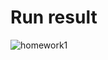 # Run result

![homework1](https://user-images.githubusercontent.com/1488931/139823735-c5e97ee9-b411-49bd-9983-311b22e353a6.png)
